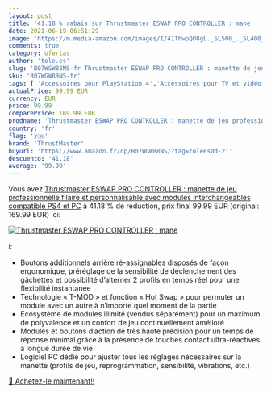 ```yaml
---
layout: post
title: '41.18 % rabais sur Thrustmaster ESWAP PRO CONTROLLER : mane'
date: 2021-06-19 06:51:29
image: 'https://m.media-amazon.com/images/I/41ThwpQO8gL._SL500_._SL400_.jpg'
comments: true
category: ofertas
author: 'tole.es'
slug: 'B07WGW88NS-fr Thrustmaster ESWAP PRO CONTROLLER : manette de jeu...'
sku: 'B07WGW88NS-fr'
tags: [ 'Accessoires pour PlayStation 4','Accessoires pour TV et vidéo','High-Tech','Jeux vidéo','Manettes pour PlayStation 4','PlayStation 4: Consoles, jeux et accessoires','TV, vidéo et home cinéma','thrustmaster', ]
actualPrice: 99.99 EUR
currency: EUR
price: 99.99
comparePrice: 169.99 EUR
prodname: 'Thrustmaster ESWAP PRO CONTROLLER : manette de jeu professionnelle filaire et personnalisable avec modules interchangeables compatible PS4 et PC'
country: 'fr'
flag: '🇫🇷'
brand: 'ThrustMaster'
buyurl: 'https://www.amazon.fr/dp/B07WGW88NS/?tag=tolees0d-21'
descuento: '41.18'
average: '99.99'
---
```


Vous avez [Thrustmaster ESWAP PRO CONTROLLER : manette de jeu professionnelle filaire et personnalisable avec modules interchangeables compatible PS4 et PC](https://www.amazon.fr/dp/B07WGW88NS/?tag=tolees0d-21)  à  41.18 % de réduction, prix final  99.99 EUR (original: 169.99 EUR) ici:

[![Thrustmaster ESWAP PRO CONTROLLER : mane](https://m.media-amazon.com/images/I/41ThwpQO8gL._SL500_._SL400_.jpg)](https://www.amazon.fr/dp/B07WGW88NS/?tag=tolees0d-21)

ℹ️:

- Boutons additionnels arrière ré-assignables disposés de façon ergonomique, préréglage de la sensibilité de déclenchement des gâchettes et possibilité d’alterner 2 profils en temps réel pour une flexibilité instantanée
- Technologie « T-MOD » et fonction « Hot Swap » pour permuter un module avec un autre à n’importe quel moment de la partie
- Ecosystème de modules illimité (vendus séparément) pour un maximum de polyvalence et un confort de jeu continuellement amélioré
- Modules et boutons d’action de très haute précision pour un temps de réponse minimal grâce à la présence de touches contact ultra-réactives à longue durée de vie
- Logiciel PC dédié pour ajuster tous les réglages nécessaires sur la manette (profils de jeu, reprogrammation, sensibilité, vibrations, etc.)

[🛒 Achetez-le maintenant!!](https://www.amazon.fr/dp/B07WGW88NS/?tag=tolees0d-21)
